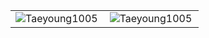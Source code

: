 <table style="border: none">
    <tr>
        <td valign="top" width="50%" style="border: none">
        <img align="left" src="https://github-readme-stats.vercel.app/api/top-langs?username=Taeyoung1005&show_icons=true&locale=en&layout=compact&theme=dark" alt="Taeyoung1005" />
        </td>
        <td valign="top" width="50%" style="border: none">
        <img align="center" src="https://github-readme-stats.vercel.app/api?usernameTaeyoung1005&show_icons=true&locale=en&theme=dark" alt="Taeyoung1005" />
        </td>
    </tr>
</table>
